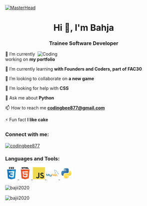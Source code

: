 [![MasterHead](https://static.wixstatic.com/media/c046a4_0cb89ebc954242ae8d7d5bca219dad85~mv2.gif)](https://bajii2020.io)
<h1 align="center">Hi 👋, I'm Bahja</h1>
<h3 align="center">Trainee Software Developer</h3>
<img align="right" alt="Coding" width="400" src="https://cdn.hashnode.com/res/hashnode/image/upload/v1611217876157/6ZbI33hAF.gif?auto=format,compress&gif-q=60&format=webm">

🔭 I’m currently working on **my portfolio**

🌱 I’m currently learning **with Founders and Coders, part of FAC30**

👯 I’m looking to collaborate on **a new game**

🤝 I’m looking for help with **CSS**

💬 Ask me about **Python**

📫 How to reach me **codingbee877@gmail.com**

⚡ Fun fact **I like cake**

<h3 align="left">Connect with me:</h3>
<p align="left">
<a href="https://twitter.com/codingbee877" target="blank"><img align="center" src="https://raw.githubusercontent.com/rahuldkjain/github-profile-readme-generator/master/src/images/icons/Social/twitter.svg" alt="codingbee877" height="30" width="40" /></a>
</p>

<h3 align="left">Languages and Tools:</h3>
<p align="left"> <a href="https://www.w3schools.com/css/" target="_blank" rel="noreferrer"> <img src="https://raw.githubusercontent.com/devicons/devicon/master/icons/css3/css3-original-wordmark.svg" alt="css3" width="40" height="40"/> </a> <a href="https://www.w3.org/html/" target="_blank" rel="noreferrer"> <img src="https://raw.githubusercontent.com/devicons/devicon/master/icons/html5/html5-original-wordmark.svg" alt="html5" width="40" height="40"/> </a> <a href="https://developer.mozilla.org/en-US/docs/Web/JavaScript" target="_blank" rel="noreferrer"> <img src="https://raw.githubusercontent.com/devicons/devicon/master/icons/javascript/javascript-original.svg" alt="javascript" width="40" height="40"/> </a> <a href="https://www.mysql.com/" target="_blank" rel="noreferrer"> <img src="https://raw.githubusercontent.com/devicons/devicon/master/icons/mysql/mysql-original-wordmark.svg" alt="mysql" width="40" height="40"/> </a> <a href="https://www.python.org" target="_blank" rel="noreferrer"> <img src="https://raw.githubusercontent.com/devicons/devicon/master/icons/python/python-original.svg" alt="python" width="40" height="40"/> </a> </p>

<p><img align="center" src="https://github-readme-stats.vercel.app/api/top-langs?username=bajii2020&show_icons=true&locale=en&layout=compact" alt="bajii2020" /></p>

<p><img align="center" src="https://github-readme-streak-stats.herokuapp.com/?user=bajii2020&" alt="bajii2020" /></p>

